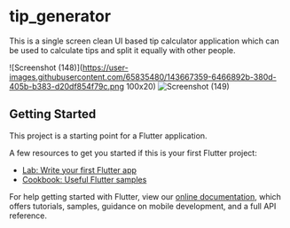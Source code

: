 # tip_generator

This is a single screen clean UI based tip calculator application which can be used to calculate tips and split it equally with other people.


![Screenshot (148)](https://user-images.githubusercontent.com/65835480/143667359-6466892b-380d-405b-b383-d20df854f79c.png 100x20)
![Screenshot (149)](https://user-images.githubusercontent.com/65835480/143667369-4d6a3dc2-28c2-4fcc-918f-5149aeed815c.png)


## Getting Started

This project is a starting point for a Flutter application.

A few resources to get you started if this is your first Flutter project:

- [Lab: Write your first Flutter app](https://flutter.dev/docs/get-started/codelab)
- [Cookbook: Useful Flutter samples](https://flutter.dev/docs/cookbook)

For help getting started with Flutter, view our
[online documentation](https://flutter.dev/docs), which offers tutorials,
samples, guidance on mobile development, and a full API reference.
